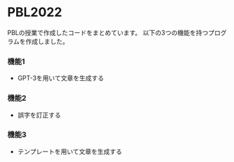 # PBL2022
PBLの授業で作成したコードをまとめています。
以下の3つの機能を持つプログラムを作成しました。
### 機能1
- GPT-3を用いて文章を生成する
### 機能2
- 誤字を訂正する
### 機能3
- テンプレートを用いて文章を生成する